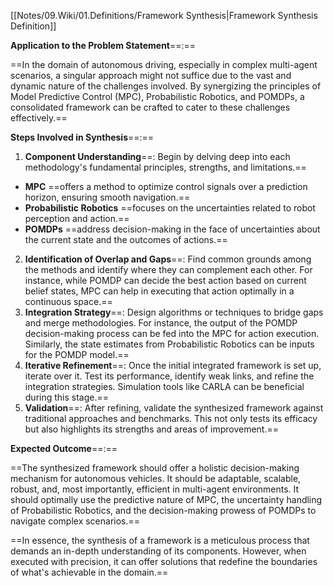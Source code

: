 
[[Notes/09.Wiki/01.Definitions/Framework Synthesis|Framework Synthesis Definition]]


**Application to the Problem Statement**==:==

==In the domain of autonomous driving, especially in complex multi-agent scenarios, a singular approach might not suffice due to the vast and dynamic nature of the challenges involved. By synergizing the principles of Model Predictive Control (MPC), Probabilistic Robotics, and POMDPs, a consolidated framework can be crafted to cater to these challenges effectively.==

**Steps Involved in Synthesis**==:==

1. **Component Understanding**==: Begin by delving deep into each methodology's fundamental principles, strengths, and limitations.==

- **MPC** ==offers a method to optimize control signals over a prediction horizon, ensuring smooth navigation.==
- **Probabilistic Robotics** ==focuses on the uncertainties related to robot perception and action.==
- **POMDPs** ==address decision-making in the face of uncertainties about the current state and the outcomes of actions.==
2. **Identification of Overlap and Gaps**==: Find common grounds among the methods and identify where they can complement each other. For instance, while POMDP can decide the best action based on current belief states, MPC can help in executing that action optimally in a continuous space.==
3. **Integration Strategy**==: Design algorithms or techniques to bridge gaps and merge methodologies. For instance, the output of the POMDP decision-making process can be fed into the MPC for action execution. Similarly, the state estimates from Probabilistic Robotics can be inputs for the POMDP model.==
4. **Iterative Refinement**==: Once the initial integrated framework is set up, iterate over it. Test its performance, identify weak links, and refine the integration strategies. Simulation tools like CARLA can be beneficial during this stage.==
5. **Validation**==: After refining, validate the synthesized framework against traditional approaches and benchmarks. This not only tests its efficacy but also highlights its strengths and areas of improvement.==

**Expected Outcome**==:==

==The synthesized framework should offer a holistic decision-making mechanism for autonomous vehicles. It should be adaptable, scalable, robust, and, most importantly, efficient in multi-agent environments. It should optimally use the predictive nature of MPC, the uncertainty handling of Probabilistic Robotics, and the decision-making prowess of POMDPs to navigate complex scenarios.==

  

==In essence, the synthesis of a framework is a meticulous process that demands an in-depth understanding of its components. However, when executed with precision, it can offer solutions that redefine the boundaries of what's achievable in the domain.==
